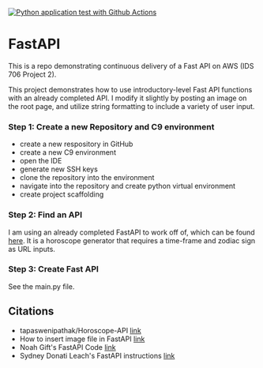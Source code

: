 [![Python application test with Github Actions](https://github.com/egmavis/FastAPI/actions/workflows/main.yml/badge.svg)](https://github.com/egmavis/FastAPI/actions/workflows/main.yml)

# FastAPI
This is a repo demonstrating continuous delivery of a Fast API on AWS (IDS 706 Project 2).  
  
This project demonstrates how to use introductory-level Fast API functions with an already completed API. I modify it slightly by posting an image on the root page, and utilize string formatting to include a variety of user input.  
  


### Step 1: Create a new Repository and C9 environment
- create a new respository in GitHub
- create a new C9 environment
- open the IDE
- generate new SSH keys
- clone the repository into the environment
- navigate into the repository and create python virtual environment
- create project scaffolding

### Step 2: Find an API
I am using an already completed FastAPI to work off of, which can be found [here](https://github.com/tapaswenipathak/Horoscope-API). It is a horoscope generator that requires a time-frame and zodiac sign as URL inputs.

### Step 3: Create Fast API
See the main.py file.

## Citations
- tapaswenipathak/Horoscope-API [link](https://github.com/tapaswenipathak/Horoscope-API)
- How to insert image file in FastAPI [link](https://www.youtube.com/watch?v=vpTAqnAbowo)
- Noah Gift's FastAPI Code [link](https://github.com/noahgift/fastapi-duke/blob/main/main.py)
- Sydney Donati Leach's FastAPI instructions [link](https://github.com/sdonatileach/fastapi/blob/main/README.md)
